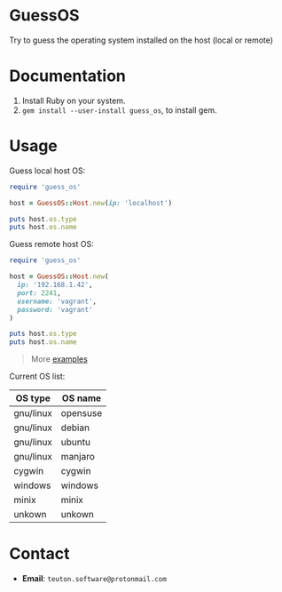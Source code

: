 
# GuessOS

Try to guess the operating system installed on the host (local or remote)

# Documentation

1. Install Ruby on your system.
1. `gem install --user-install guess_os`, to install gem.

# Usage

Guess local host OS:
```ruby
require 'guess_os'

host = GuessOS::Host.new(ip: 'localhost')

puts host.os.type
puts host.os.name
```

Guess remote host OS:
```ruby
require 'guess_os'

host = GuessOS::Host.new(
  ip: '192.168.1.42',
  port: 2241,
  username: 'vagrant',
  password: 'vagrant'
)

puts host.os.type
puts host.os.name
```

> More [examples](examples)

Current OS list:

| OS type   | OS name  |
| --------- | -------- |
| gnu/linux | opensuse |
| gnu/linux | debian  |
| gnu/linux | ubuntu  |
| gnu/linux | manjaro |
| cygwin    | cygwin  |
| windows   | windows |
| minix     | minix   |
| unkown    | unkown  |

# Contact

* **Email**: `teuton.software@protonmail.com`




